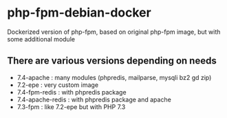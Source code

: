 # php-fpm-debian-docker
Dockerized version of php-fpm, based on original php-fpm image, but with some additional module

## There are various versions depending on needs
- 7.4-apache : many modules (phpredis, mailparse, mysqli bz2 gd zip)
- 7.2-epe : very custom image
- 7.4-fpm-redis : with phpredis package
- 7.4-apache-redis : with phpredis package and apache
- 7.3-fpm : like 7.2-epe but with PHP 7.3
